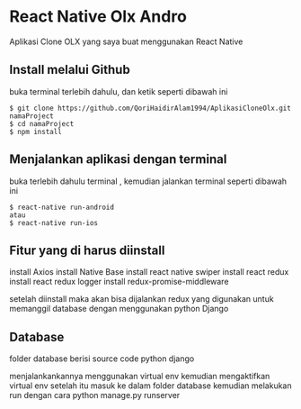 # React Native Olx Andro

Aplikasi Clone OLX yang saya buat menggunakan React Native 

## Install melalui Github

buka terminal terlebih dahulu, dan ketik seperti dibawah ini
```
$ git clone https://github.com/QoriHaidirAlam1994/AplikasiCloneOlx.git namaProject
$ cd namaProject
$ npm install
```

## Menjalankan aplikasi dengan terminal

buka terlebih dahulu terminal , kemudian jalankan terminal seperti dibawah ini
```
$ react-native run-android
atau
$ react-native run-ios
```

## Fitur yang di harus diinstall

install Axios
install Native Base
install react native swiper
install react redux
install react redux logger
install redux-promise-middleware

setelah diinstall maka akan bisa dijalankan redux yang digunakan untuk memanggil database dengan menggunakan python Django

## Database

folder database berisi source code python django

menjalankankannya menggunakan virtual env
kemudian mengaktifkan virtual env
setelah itu masuk ke dalam folder database
kemudian melakukan run dengan cara python manage.py runserver



